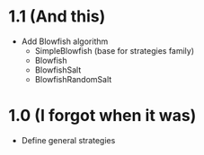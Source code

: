 # 1.1 (And this)
* Add Blowfish algorithm
	* SimpleBlowfish (base for strategies family)
	* Blowfish
	* BlowfishSalt
	* BlowfishRandomSalt


# 1.0 (I forgot when it was)
* Define general strategies